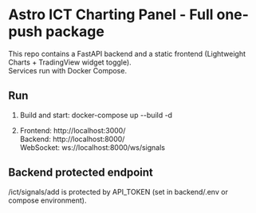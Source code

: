 # Astro ICT Charting Panel - Full one-push package

This repo contains a FastAPI backend and a static frontend (Lightweight Charts + TradingView widget toggle).  
Services run with Docker Compose.

## Run
1. Build and start:
   docker-compose up --build -d

2. Frontend: http://localhost:3000/  
   Backend: http://localhost:8000/  
   WebSocket: ws://localhost:8000/ws/signals

## Backend protected endpoint
/ict/signals/add is protected by API_TOKEN (set in backend/.env or compose environment).
